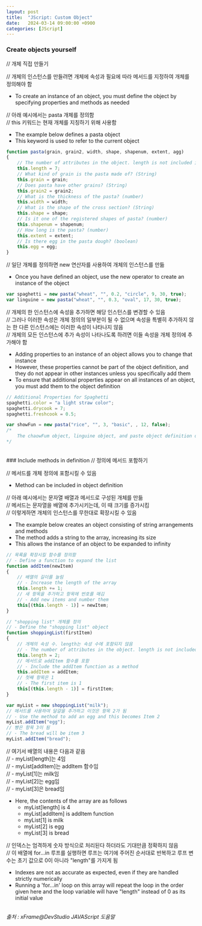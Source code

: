 ```yaml
---
layout: post
title:  "JScript: Custom Object"
date:   2024-03-14 09:00:00 +0900
categories: [JScript]
---
```


### Create objects yourself   
// 개체 직접 만들기   
   
// 개체의 인스턴스를 만들려면 개체에 속성과 필요에 따라 메서드를 지정하여 개체를 정의해야 함   
- To create an instance of an object, you must define the object by specifying properties and methods as needed   
   
// 아래 예시에서는 pasta 개체를 정의함   
// this 키워드는 현재 개체를 지칭하기 위해 사용함   
- The example below defines a pasta object   
- This keyword is used to refer to the current object   
   
```javascript
function pasta(grain, grain2, width, shape, shapenum, extent, agg)
{
    // The number of attributes in the object. length is not included in the number of attributes.
    this.length = 7;
    // What kind of grain is the pasta made of? (String)
    this.grain = grain;
    // Does pasta have other grains? (String)
    this.grain2 = grain2;
    // What is the thickness of the pasta? (number)
    this.width = width;
    // What is the shape of the cross section? (String)
    this.shape = shape;
    // Is it one of the registered shapes of pasta? (number)
    this.shapenum = shapenum;
    // How long is the pasta? (number)
    this.extent = extent;
    // Is there egg in the pasta dough? (boolean)
    this.egg = egg;
}
```
   
// 일단 개체를 정의하면 new 연산자를 사용하여 개체의 인스턴스를 만듦   
- Once you have defined an object, use the new operator to create an instance of the object   
   
```javascript
var spaghetti = new pasta("wheat", "", 0.2, "circle", 9, 30, true);
var linguine = new pasta("wheat", "", 0.3, "oval", 17, 30, true);
```
   
// 개체의 한 인스턴스에 속성을 추가하면 해당 인스턴스를 변경할 수 있음   
// 그러나 이러한 속성은 개체 정의의 일부분이 될 수 없으며 속성을 특별히 추가하지 않는 한 다른 인스턴스에는 이러한 속성이 나타나지 않음   
// 개체의 모든 인스턴스에 추가 속성이 나타나도록 하려면 이들 속성을 개체 정의에 추가해야 함   
- Adding properties to an instance of an object allows you to change that instance   
- However, these properties cannot be part of the object definition, and they do not appear in other instances unless you specifically add them   
- To ensure that additional properties appear on all instances of an object, you must add them to the object definition   
   
```javascript
// Additional Properties for Spaghetti
spaghetti.color = "a light straw color";
spaghetti.drycook = 7;
spaghetti.freshcook = 0.5;

var showFun = new pasta("rice", "", 3, "basic", , 12, false);
/*
    The chaowFum object, linguine object, and paste object definition do not have three additional properties specified in the spaghetti object
*/
```
   
<br />
### Include methods in definition   
// 정의에 메서드 포함하기   
   
// 메서드를 개체 정의에 포함시킬 수 있음   
- Method can be included in object definition   
   
// 아래 예시에서는 문자열 배열과 메서드로 구성된 개체를 만듦   
// 메서드는 문자열을 배열에 추가시키는데, 이 때 크기를 증가시킴   
// 이렇게하면 개체의 인스턴스를 무한대로 확장시킬 수 있음   
- The example below creates an object consisting of string arrangements and methods   
- The method adds a string to the array, increasing its size   
- This allows the instance of an object to be expanded to infinity   
   
```javascript
// 목록을 확장시킬 함수를 정의함
// - Define a function to expand the list
function addItem(newItem)
{
    // 배열의 길이를 늘림
    // - Increase the length of the array
    this.length += 1;
    // 새 항목을 추가하고 항목에 번호를 매김
    // - Add new items and number them
    this[(this.length - 1)] = newItem;
}

// "shopping list" 개체를 정의
// - Define the "shopping list" object
function shoppingList(firstItem)
{
    // 개체의 속성 수. length는 속성 수에 포함되지 않음
    // - The number of attributes in the object. length is not included in the number of attributes
    this.length = 2;
    // 메서드로 addItem 함수를 포함
    // - Include the addItem function as a method
    this.addItem = addItem;
    // 첫째 항목은 1
    // - The first item is 1
    this[(this.length - 1)] = firstItem;
}

var myList = new shoppingList("milk");
// 메서드를 사용하여 달걀을 추가하고 이것은 항목 2가 됨
// - Use the method to add an egg and this becomes Item 2
myList.addItem("egg");
// 빵은 항목 3이 됨
// - The bread will be item 3
myList.addItem("bread");
```
   
// 여기서 배열의 내용은 다음과 같음   
// - myList[length]는 4임   
// - myList[addItem]는 addItem 함수임   
// - myList[1]는 milk임   
// - myList[2]는 egg임   
// - myList[3]은 bread임   
- Here, the contents of the array are as follows   
  - myList[length] is 4   
  - myList[addItem] is addItem function   
  - myList[1] is milk   
  - myList[2] is egg   
  - myList[3] is bread   
   
// 인덱스는 엄격하게 숫자 방식으로 처리된다 하더라도 기대만큼 정확하지 않음   
// 이 배열에 for...in 루프를 실행하면 루프는 여기에 주어진 순서대로 반복하고 루프 변수는 초기 값으로 0이 아니라 "length"를 가지게 됨   
- Indexes are not as accurate as expected, even if they are handled strictly numerically   
- Running a 'for...in' loop on this array will repeat the loop in the order given here and the loop variable will have "length" instead of 0 as its initial value   
   
<br />
<cite>출처 : xFrame@DevStudio JAVAScript 도움말</cite>
